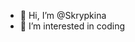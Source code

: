 - 👋 Hi, I’m @Skrypkina
- 👀 I’m interested in coding


<!---
Skrypkina/Skrypkina is a ✨ special ✨ repository because its `README.md` (this file) appears on your GitHub profile.
You can click the Preview link to take a look at your changes.
--->

